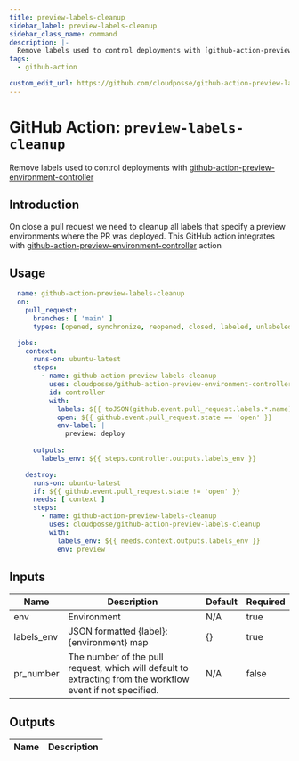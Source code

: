 ```yaml
---
title: preview-labels-cleanup
sidebar_label: preview-labels-cleanup
sidebar_class_name: command
description: |-
  Remove labels used to control deployments with [github-action-preview-environment-controller](https://github.com/cloudposse/github-action-preview-environment-controller)
tags:
  - github-action

custom_edit_url: https://github.com/cloudposse/github-action-preview-labels-cleanup/blob/main/README.yaml
---
```


# GitHub Action: `preview-labels-cleanup`
Remove labels used to control deployments with [github-action-preview-environment-controller](https://github.com/cloudposse/github-action-preview-environment-controller)




## Introduction

On close a pull request we need to cleanup all labels  that specify a preview environments where the PR was deployed.
This GitHub action integrates with [github-action-preview-environment-controller](https://github.com/cloudposse/github-action-preview-environment-controller) action



## Usage

```yaml
  name: github-action-preview-labels-cleanup
  on:
    pull_request:
      branches: [ 'main' ]
      types: [opened, synchronize, reopened, closed, labeled, unlabeled]

  jobs:
    context:
      runs-on: ubuntu-latest
      steps:
        - name: github-action-preview-labels-cleanup
          uses: cloudposse/github-action-preview-environment-controller@v0.7.0
          id: controller
          with:
            labels: ${{ toJSON(github.event.pull_request.labels.*.name) }}
            open: ${{ github.event.pull_request.state == 'open' }}
            env-label: |
              preview: deploy
  
      outputs:
        labels_env: ${{ steps.controller.outputs.labels_env }}

    destroy:
      runs-on: ubuntu-latest
      if: ${{ github.event.pull_request.state != 'open' }}
      needs: [ context ]
      steps:      
        - name: github-action-preview-labels-cleanup
          uses: cloudposse/github-action-preview-labels-cleanup
          with:
            labels_env: ${{ needs.context.outputs.labels_env }}
            env: preview
```






<!-- markdownlint-disable -->

## Inputs

| Name | Description | Default | Required |
|------|-------------|---------|----------|
| env | Environment | N/A | true |
| labels\_env | JSON formatted {label}: {environment} map  | {} | true |
| pr\_number | The number of the pull request, which will default to extracting from the workflow event if not specified. | N/A | false |


## Outputs

| Name | Description |
|------|-------------|
<!-- markdownlint-restore -->


